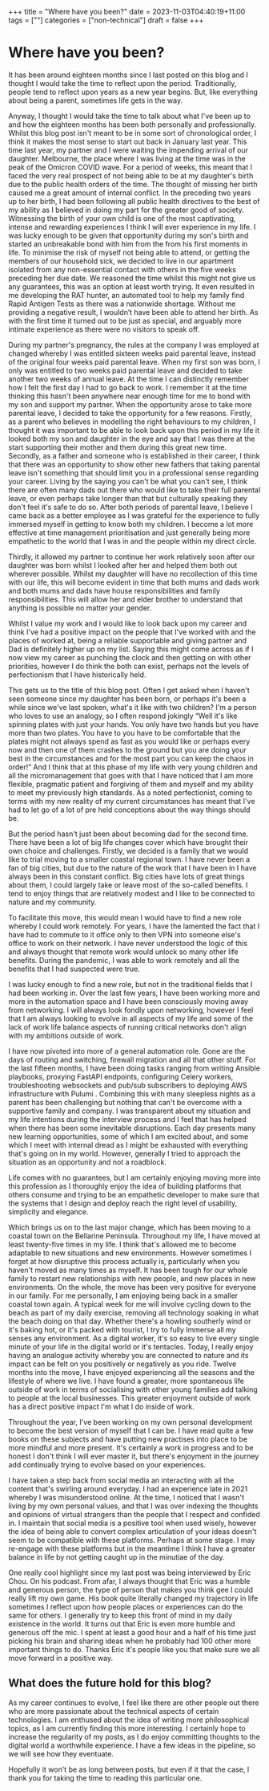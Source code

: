 +++
title = "Where have you been?"
date = 2023-11-03T04:40:19+11:00
tags = [""]
categories = ["non-technical"]
draft = false
+++

# Where have you been?

It has been around eighteen months since I last posted on this blog and I thought I would take the time to reflect upon the period. Traditionally, people tend to reflect upon years as a new year begins. But, like everything about being a parent, sometimes life gets in the way.

Anyway, I thought I would take the time to talk about what I've been up to and how the eighteen months has been both personally and professionally. Whilst this blog post isn't meant to be in some sort of chronological order, I think it makes the most sense to start out back in January last year. This time last year, my partner and I were waiting the impending arrival of our daughter. Melbourne, the place where I was living at the time was in the peak of the Omicron COVID wave. For a period of weeks, this meant that I faced the very real prospect of not being able to be at my daughter's birth due to the public health orders of the time. The thought of missing her birth caused me a great amount of internal conflict. In the preceding two years up to her birth, I had been following all public health directives to the best of my ability as I believed in doing my part for the greater good of society. Witnessing the birth of your own child is one of the most captivating, intense and rewarding experiences I think I will ever experience in my life. I was lucky enough to be given that opportunity during my son's birth and started an unbreakable bond with him from the from his first moments in life. To minimise the risk of myself not being able to attend, or getting the members of our household sick, we decided to live in our apartment isolated from any non-essential contact with others in the five weeks preceding her due date. We reasoned the time whilst this might not give us any guarantees, this was an option at least worth trying. It even resulted in me developing the RAT hunter, an automated tool to help my family find Rapid Antigen Tests as there was a nationwide shortage. Without me providing a negative result, I wouldn’t have been able to attend her birth. As with the first time it turned out to be just as special, and arguably more intimate experience as there were no visitors to speak off.

During my partner's pregnancy, the rules at the company I was employed at changed whereby I was entitled sixteen weeks paid parental leave, instead of the original four weeks paid parental leave. When my first son was born, I only was entitled to two weeks paid parental leave and decided to take another two weeks of annual leave. At the time I can distinctly remember how I felt the first day I had to go back to work. I remember it at the time thinking this hasn't been anywhere near enough time for me to bond with my son and support my partner. When the opportunity arose to take more parental leave, I decided to take the opportunity for a few reasons. Firstly, as a parent who believes in modelling the right behaviours to my children, I thought it was important to be able to look back upon this period in my life it looked both my son and daughter in the eye and say that I was there at the start supporting their mother and them during this great new time. Secondly, as a father and someone who is established in their career, I think that there was an opportunity to show other new fathers that taking parental leave isn't something that should limit you in a professional sense regarding your career. Living by the saying you can't be what you can't see, I think there are often many dads out there who would like to take their full parental leave, or even perhaps take longer than that but culturally speaking they don't feel it's safe to do so. After both periods of parental leave, I believe I came back as a better employee as I was grateful for the experience to fully immersed myself in getting to know both my children. I become a lot more effective at time management prioritisation and just generally being more empathetic to the world that I was in and the people within my direct circle.

Thirdly, it allowed my partner to continue her work relatively soon after our daughter was born whilst I looked after her and helped them both out wherever possible. Whilst my daughter will have no recollection of this time with our life, this will become evident in time that both mums and dads work and both mums and dads have house responsibilities and family responsibilities. This will allow her and elder brother to understand that anything is possible no matter your gender.

Whilst I value my work and I would like to look back upon my career and think I've had a positive impact on the people that I've worked with and the places of worked at, being a reliable supportable and giving partner and Dad is definitely higher up on my list. Saying this might come across as if I now view my career as punching the clock and then getting on with other priorities, however I do think the both can exist, perhaps not the levels of perfectionism that I have historically held.

This gets us to the title of this blog post. Often I get asked when I haven't seen someone since my daughter has been born, or perhaps it's been a while since we've last spoken, what's it like with two children? I'm a person who loves to use an analogy, so I often respond jokingly “Well it's like spinning plates with just your hands. You only have two hands but you have more than two plates. You have to you have to be comfortable that the plates might not always spend as fast as you would like or perhaps every now and then one of them crashes to the ground but you are doing your best in the circumstances and for the most part you can keep the chaos in order!” And I think that at this phase of my life with very young children and all the micromanagement that goes with that I have noticed that I am more flexible, pragmatic patient and forgiving of them and myself and my ability to meet my previously high standards. As a noted perfectionist, coming to terms with my new reality of my current circumstances has meant that I've had to let go of a lot of pre held conceptions about the way things should be.

But the period hasn't just been about becoming dad for the second time. There have been a lot of big life changes cover which have brought their own choice and challenges. Firstly, we decided is a family that we would like to trial moving to a smaller coastal regional town. I have never been a fan of big cities, but due to the nature of the work that I have been in I have always been in this constant conflict. Big cities have lots of great things about them, I could largely take or leave most of the so-called benefits. I tend to enjoy things that are relatively modest and I like to be connected to nature and my community.

To facilitate this move, this would mean I would have to find a new role whereby I could work remotely. For years, I have the lamented the fact that I have had to commute to it office only to then VPN into someone else's office to work on their network. I have never understood the logic of this and always thought that remote work would unlock so many other life benefits. During the pandemic, I was able to work remotely and all the benefits that I had suspected were true.

I was lucky enough to find a new role, but not in the traditional fields that I had been working in. Over the last few years, I have been working more and more in the automation space and I have been consciously moving away from networking. I will always look fondly upon networking, however I feel that I am always looking to evolve in all aspects of my life and some of the lack of work life balance aspects of running critical networks don't align with my ambitions outside of work.

I have now pivoted into more of a general automation role. Gone are the days of routing and switching, firewall migration and all that other stuff. For the last fifteen months, I have been doing tasks ranging from writing Ansible playbooks, proxying FastAPI endpoints, configuring Celery workers, troubleshooting websockets and pub/sub subscribers to deploying AWS infrastructure with Pulumi . Combining this with many sleepless nights as a parent has been challenging but nothing that can't be overcome with a supportive family and company. I was transparent about my situation and my life intentions during the interview process and I feel that has helped when there has been some inevitable disruptions. Each day presents many new learning opportunities, some of which I am excited about, and some which I meet with internal dread as I might be exhausted with everything that's going on in my world. However, generally I tried to approach the situation as an opportunity and not a roadblock.

Life comes with no guarantees, but I am certainly enjoying moving more into this profession as I thoroughly enjoy the idea of building platforms that others consume and trying to be an empathetic developer to make sure that the systems that I design and deploy reach the right level of usability, simplicity and elegance.

Which brings us on to the last major change, which has been moving to a coastal town on the Bellarine Peninsula. Throughout my life, I have moved at least twenty-five times in my life. I think that's allowed me to become adaptable to new situations and new environments. However sometimes I forget at how disruptive this process actually is, particularly when you haven't moved as many times as myself. It has been tough for our whole family to restart new relationships with new people, and new places in new environments. On the whole, the move has been very positive for everyone in our family. For me personally, I am enjoying being back in a smaller coastal town again. A typical week for me will involve cycling down to the beach as part of my daily exercise, removing all technology soaking in what the beach doing on that day. Whether there's a howling southerly wind or it's baking hot, or it's packed with tourist, I try to fully Immerse all my senses any environment. As a digital worker, it's so easy to live every single minute of your life in the digital world or it's tentacles. Today, I really enjoy having an analogue activity whereby you are connected to nature and its impact can be felt on you positively or negatively as you ride. Twelve months into the move, I have enjoyed experiencing all the seasons and the lifestyle of where we live. I have found a greater, more spontaneous life outside of work in terms of socialising with other young families add talking to people at the local businesses. This greater enjoyment outside of work has a direct positive impact I'm what I do inside of work.

Throughout the year, I've been working on my own personal development to become the best version of myself that I can be. I have read quite a few books on these subjects and have putting new practises into place to be more mindful and more present. It's certainly a work in progress and to be honest I don't think I will ever master it, but there's enjoyment in the journey add continually trying to evolve based on your experiences.

I have taken a step back from social media an interacting with all the content that's swirling around everyday. I had an experience late in 2021 whereby I was misunderstood online. At the time, I noticed that I wasn't living by my own personal values, and that I was over indexing the thoughts and opinions of virtual strangers than the people that I respect and confided in. I maintain that social media is a positive tool when used wisely, however the idea of being able to convert complex articulation of your ideas doesn't seem to be compatible with these platforms. Perhaps at some stage. I may re-engage with these platforms but in the meantime I think I have a greater balance in life by not getting caught up in the minutiae of the day.

One really cool highlight since my last post was being interviewed by Eric Chou. On his podcast. From afar, I always thought that Eric was a humble and generous person, the type of person that makes you think gee I could really lift my own game. His book quite literally changed my trajectory in life sometimes I reflect upon how people places or experiences can do the same for others. I generally try to keep this front of mind in my daily existence in the world. It turns out that Eric is even more humble and generous off the mic. I spent at least a good hour and a half of his time just picking his brain and sharing ideas when he probably had 100 other more important things to do. Thanks Eric it's people like you that make sure we all move forward in a positive way.

## What does the future hold for this blog?

As my career continues to evolve, I feel like there are other people out there who are more passionate about the technical aspects of certain technologies. I am enthused about the idea of writing more philosophical topics, as I am currently finding this more interesting. I certainly hope to increase the regularity of my posts, as I do enjoy committing thoughts to the digital world a worthwhile experience. I have a few ideas in the pipeline, so we will see how they eventuate.

Hopefully it won't be as long between posts, but even if it that the case, I thank you for taking the time to reading this particular one.
